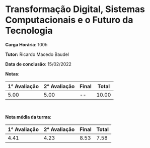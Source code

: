 # Transformação Digital, Sistemas Computacionais e o Futuro da Tecnologia

**Carga Horária**: 100h

**Tutor:** Ricardo Macedo Baudel

**Data de conclusão**: 15/02/2022

**Notas**:

| 1° Avaliação | 2° Avaliação | Final | Total |
| ------------ | ------------ | :---- | ----- |
| 5.00         | 5.00         | --    | 10.00 |

<br>

**Nota média da turma**:

| 1° Avaliação | 2° Avaliação | Final | Total |
| ------------ | ------------ | :---- | ----- |
| 4.41         | 4.23         | 8.53  | 7.58  |
